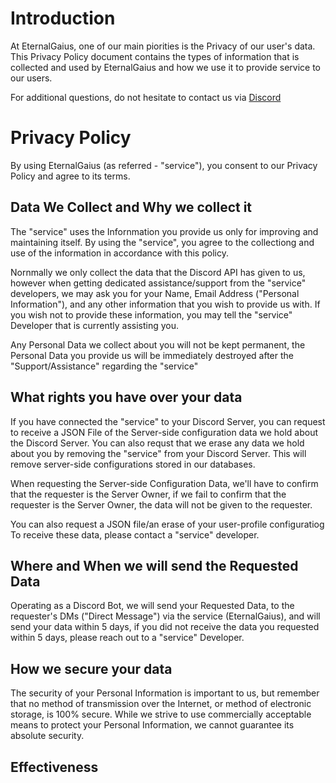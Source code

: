 # Introduction

At EternalGaius, one of our main piorities is the Privacy of our user's data. This Privacy Policy document contains the types of information that is collected and used by EternalGaius and how we use it to provide service to our users.

For additional questions, do not hesitate to contact us via [Discord](https://discord.gg/9PnUBeu)

# Privacy Policy

By using EternalGaius (as referred - "service"), you consent to our Privacy Policy and agree to its terms. 

## Data We Collect and Why we collect it

The "service" uses the Infornmation you provide us only for improving and maintaining itself. By using the "service", you agree to the collectiong and use of the information in accordance with this policy.

Nornmally we only collect the data that the Discord API has given to us, however when getting dedicated assistance/support from the "service" developers, we may ask you for your Name, Email Address ("Personal Information"), and any other information that you wish to provide us with. If you wish not to provide these information, you may tell the "service" Developer that is currently assisting you.

Any Personal Data we collect about you will not be kept permanent, the Personal Data you provide us will be immediately destroyed after the "Support/Assistance" regarding the "service"

## What rights you have over your data

If you have connected the "service" to your Discord Server, you can request to receive a JSON File of the Server-side configuration data we hold about the Discord Server. You can also requst that we erase any data we hold about you by removing the "service" from your Discord Server. This will remove server-side configurations stored in our databases.

When requesting the Server-side Configuration Data, we'll have to confirm that the requester is the Server Owner, if we fail to confirm that the requester is the Server Owner, the data will not be given to the requester.

You can also request a JSON file/an erase of your user-profile configuratiog
To receive these data, please contact a "service" developer.

## Where and When we will send the Requested Data

Operating as a Discord Bot, we will send your Requested Data, to the requester's DMs ("Direct Message") via the service (EternalGaius), and will send your data within 5 days, if you did not receive the data you requested within 5 days, please reach out to a "service" Developer.

## How we secure your data

The security of your Personal Information is important to us, but remember that no method of transmission over the Internet, or method of electronic storage, is 100% secure. While we strive to use commercially acceptable means to protect your Personal Information, we cannot guarantee its absolute security.

## Effectiveness
